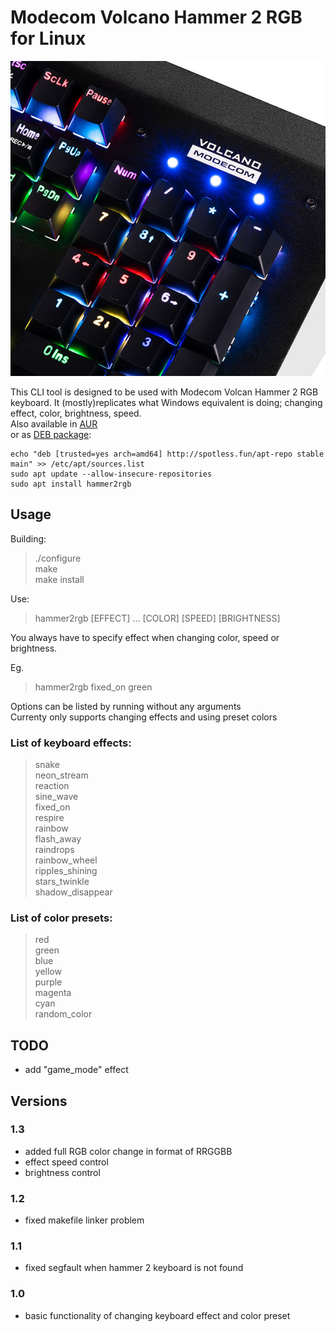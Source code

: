 # Modecom Volcano Hammer 2 RGB for Linux
![alt text](pic.jpg)

This CLI tool is designed to be used with Modecom Volcan Hammer 2 RGB keyboard. It (mostly)replicates what Windows
equivalent is doing; changing effect, color, brightness, speed. \
Also available in [AUR](https://aur.archlinux.org/packages/hammer2rgb) \
or as [DEB package](https://spotless.fun/apt-repo/pool/main/hammer2rgb_1.3-1_amd64.deb):
```
echo "deb [trusted=yes arch=amd64] http://spotless.fun/apt-repo stable main" >> /etc/apt/sources.list
sudo apt update --allow-insecure-repositories
sudo apt install hammer2rgb
```

## Usage
Building:
> ./configure \
> make \
> make install

Use:
> hammer2rgb [EFFECT] ... [COLOR] [SPEED] [BRIGHTNESS]

You always have to specify effect when changing color, speed or brightness.

Eg.
> hammer2rgb fixed_on green

Options can be listed by running without any arguments \
Currenty only supports changing effects and using preset colors


### List of keyboard effects:
>snake \
>neon_stream \
>reaction \
>sine_wave \
>fixed_on \
>respire \
>rainbow \
>flash_away \
>raindrops \
>rainbow_wheel \
>ripples_shining \
>stars_twinkle \
>shadow_disappear
### List of color presets:
>red \
>green \
>blue \
>yellow \
>purple \
>magenta \
>cyan \
>random_color

## TODO
- add "game_mode" effect

## Versions
### 1.3
- added full RGB color change in format of RRGGBB
- effect speed control
- brightness control
### 1.2
- fixed makefile linker problem
### 1.1
- fixed segfault when hammer 2 keyboard is not found
### 1.0
- basic functionality of changing keyboard effect and color preset